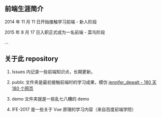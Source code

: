 ## 前端生涯简介

2014 年 11 月 11 日开始接触学习前端 - 新人阶段

2015 年 8 月 17 日入职正式成为一名前端 - 菜鸟阶段

...

## 关于此 repository

1. Issues 内记录一些前端知识点，长期更新。

2. public 文件夹是最初接触前端时的学习成果，模仿 [jennifer_dewalt - 180 天 180 个网页](https://jenniferdewalt.com/)

3. demo 文件夹就是一些乱七八糟的 demo

4. IFE-2017 是一些关于 Vue 原理的学习内容（来自百度前端学院）

